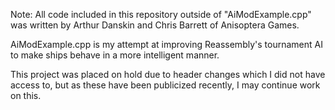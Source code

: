 Note: All code included in this repository outside of "AiModExample.cpp" was written by Arthur Danskin and Chris Barrett of Anisoptera Games.


AiModExample.cpp is my attempt at improving Reassembly's tournament AI to make ships behave in a more intelligent manner.

This project was placed on hold due to header changes which I did not have access to, but as these have been publicized recently, I may continue work on this.
